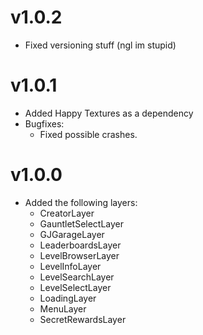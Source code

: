 # v1.0.2

- Fixed versioning stuff (ngl im stupid)

# v1.0.1

- Added Happy Textures as a dependency
- Bugfixes:
    - Fixed possible crashes.

# v1.0.0

- Added the following layers:
    - CreatorLayer
    - GauntletSelectLayer
    - GJGarageLayer
    - LeaderboardsLayer
    - LevelBrowserLayer
    - LevelInfoLayer
    - LevelSearchLayer
    - LevelSelectLayer
    - LoadingLayer
    - MenuLayer
    - SecretRewardsLayer